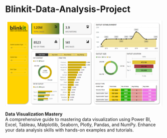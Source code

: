 # Blinkit-Data-Analysis-Project

![Data Analysis Project](https://github.com/codeWudaya/Data-Visualization-Power-BI-Excel-Tableau-Matplotlib-Seaborn-Plotly-Pandas-NumPy/blob/main/Blinkit%20Data%20(PowerBI)/blinkit.png)

**Data Visualization Mastery**  
A comprehensive guide to mastering data visualization using Power BI, Excel, Tableau, Matplotlib, Seaborn, Plotly, Pandas, and NumPy. Enhance your data analysis skills with hands-on examples and tutorials.

